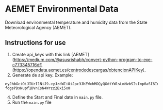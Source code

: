 # AEMET Environmental Data
Download environmental temperature and humidity data from the State Meteorological Agency (AEMET).

## Instructions for use

1. Create api_keys with this link [AEMET](https://medium.com/@asusrishabh/convert-python-program-to-exe-c773345716df](https://opendata.aemet.es/centrodedescargas/obtencionAPIKey).
2. Generate de api key. Example:

```
eyJhbGciOiJIUzI1NiJ9.eyJzdWIiOiJpc3JhZWxhMDQyQGdtYWlsLmNvbSIsImp0aSI6ImNkZTE1ZTc0LTBjOTEtNDEyNC04MGZiLTEyM2FmNDRhYWUwMyIsImlzcyI6IkFFTUVUIiwiaWF0IjoxNzA3MzAzMDQ1LCJ1c2VySWQiOiJjZGUxNWU3NC0wYzkxLTQxMjQtODBmYi0xMjNhZjQ0YWFlMDMiLCJyb2xlIjoiIn0.b0SHmauJbxv7-fdgsPDxNupf1DVnCsN4Wrzz2Bxi5x0
```
    
4. Define the Start and Final date in ```main.py``` file.
5. Run the ```main.py``` file
